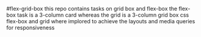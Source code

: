 #flex-grid-box
this repo contains tasks on grid box and flex-box
the flex-box task is a 3-column card whereas the grid is a 3-column grid box
css flex-box and grid where implored to achieve the layouts and media queries for 
responsiveness

